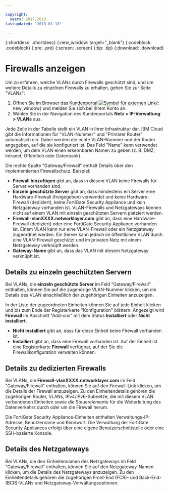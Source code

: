 ```yaml
---

copyright:
  years: 2017,2018
lastupdated: "2018-01-18"

---
```


{:shortdesc: .shortdesc}
{:new_window: target="_blank"}
{:codeblock: .codeblock}
{:pre: .pre}
{:screen: .screen}
{:tip: .tip}
{:download: .download}

# Firewalls anzeigen

Um zu erfahren, welche VLANs durch Firewalls geschützt sind, und um weitere Details zu einzelnen Firewalls zu erhalten, gehen Sie zur Seite "VLANs":

1. Öffnen Sie im Browser das [Kundenportal ![Symbol für externen Link](../../icons/launch-glyph.svg "Symbol für externen Link")](https://control.softlayer.com/){: new_window} und melden Sie sich bei Ihrem Konto an.
2. Wählen Sie in der Navigation des Kundenportals **Netz > IP-Verwaltung > VLANs** aus.

Jede Zeile in der Tabelle stellt ein VLAN in Ihrer Infrastruktur dar. IBM Cloud gibt die Informationen für "VLAN-Nummer" und "Primärer Router" automatisch ein. Dabei werden die echte VLAN-Nummer und der Router angegeben, auf die sie konfiguriert ist. Das Feld "Name" kann verwendet werden, um dem VLAN einen erkennbaren Namen zu geben (z. B. DMZ, Intranet, Öffentlich oder Datenbank).

Die rechte Spalte "Gateway/Firewall" enthält Details über den implementierten Firewallschutz. Beispiel:

- **Firewall hinzufügen** gibt an, dass in diesem VLAN keine Firewalls für Server vorhanden sind.
- **Einzeln geschützte Server** gibt an, dass mindestens ein Server eine Hardware-Firewall (freigegeben) verwendet und keine Hardware-Firewall (dediziert), keine FortiGate Security Appliance und kein Netzgateway vorhanden ist. VLAN-Firewalls und Netzgateways können nicht auf einem VLAN mit einzeln geschützten Servern platziert werden.
- **Firewall-vlanXXXX.networklayer.com** gibt an, dass eine Hardware-Firewall (dediziert) oder eine FortiGate Security Appliance vorhanden ist. Einem VLAN kann nur eine VLAN-Firewall oder ein Netzgateway zugeordnet werden. Ein Server kann jedoch im öffentlichen VLAN durch eine VLAN-Firewall geschützt und im privaten Netz mit einem Netzgateway verknüpft werden.
- **Gateway-Name** gibt an, dass das VLAN mit diesem Netzgateway verknüpft ist. 

## Details zu einzeln geschützten Servern

Bei VLANs, die **einzeln geschützte Server** im Feld "Gateway/Firewall" enthalten, können Sie auf die zugehörige VLAN-Nummer klicken, um die Details des VLAN einschließlich der zugehörigen Einheiten anzuzeigen.

In der Liste der zugeordneten Einheiten können Sie auf jede Einheit klicken und bis zum Ende der Registerkarte "Konfiguration" blättern. Angezeigt wird **Firewall** im Abschnitt "Add-ons" mit dem Status **Installiert** oder **Nicht installiert**.

- **Nicht installiert** gibt an, dass für diese Einheit keine Firewall vorhanden ist.
- **Installiert** gibt an, dass eine Firewall vorhanden ist. Auf der Einheit ist eine Registerkarte **Firewall** verfügbar, auf der Sie die Firewallkonfiguration verwalten können.

## Details zu dedizierten Firewalls

Bei VLANs, die **Firewall-vlanXXXX.networklayer.com** im Feld "Gateway/Firewall" enthalten, können Sie auf den Firewall-Link klicken, um die Details der Firewall anzuzeigen. Zu den Einheitendetails gehören die zugehörigen Router, VLANs, IPv4/IPv6-Subnetze, die mit diesem VLAN verbundenen Einheiten sowie die Steuerelemente für die Weiterleitung des Datenverkehrs durch oder um die Firewall herum.

Die FortiGate Security Appliance-Einheiten enthalten Verwaltungs-IP-Adresse, Benutzername und Kennwort. Die Verwaltung der FortiGate Security Appliances erfolgt über eine eigene Benutzerschnittstelle oder eine SSH-basierte Konsole.

## Details des Netzgateways

Bei VLANs, die den Einheitennamen des Netzgateways im Feld "Gateway/Firewall" enthalten, können Sie auf den Netzgateway-Namen klicken, um die Details des Netzgateways anzuzeigen. Zu den Einheitendetails gehören die zugehörigen Front-End (FCR)- und Back-End-(BCR)-VLANs und Netzgateway-Verwaltungsoptionen.
